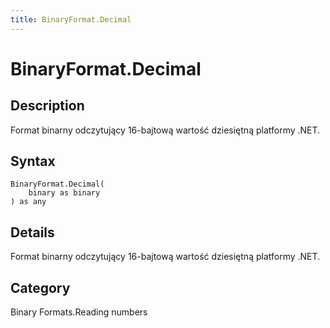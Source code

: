 ```yaml
---
title: BinaryFormat.Decimal
---
```


# BinaryFormat.Decimal


## Description

Format binarny odczytujący 16-bajtową wartość dziesiętną platformy .NET.


## Syntax

```powerquery
BinaryFormat.Decimal(
    binary as binary
) as any
```


## Details

Format binarny odczytujący 16-bajtową wartość dziesiętną platformy .NET.



## Category
Binary Formats.Reading numbers
